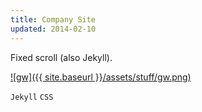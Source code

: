 ```yaml
---
title: Company Site
updated: 2014-02-10 
---
```


Fixed scroll (also Jekyll).

[![gw]({{ site.baseurl }}/assets/stuff/gw.png)](http://www.govwizely.com/)

`Jekyll` `CSS`